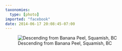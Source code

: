 ```yaml
---
taxonomies:
  type: [photo]
imported: "facebook"
date: 2014-06-17 20:08:45-07:00
---
```

<figure>
  <img src="/media/images/photos/2014/06/banana-peel.jpg" title="Descending from Banana Peel, Squamish, BC"/>
  <figcaption>Descending from Banana Peel, Squamish, BC</figcaption>
</figure>
